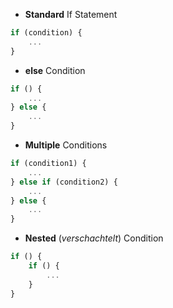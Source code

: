 - **Standard** If Statement
```js
if (condition) {
	...
}
```

- **else** Condition
```js
if () {
	...
} else {
	...
}
```

- **Multiple** Conditions
```js
if (condition1) {
    ...
} else if (condition2) {
    ...
} else {
    ...
}
```

- **Nested** (*verschachtelt*) Condition
```js
if () {
	if () {
		...
	}
}
```

